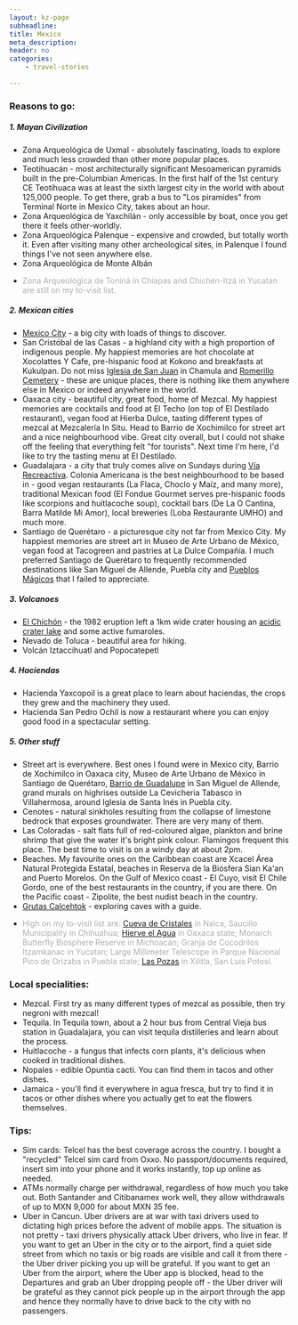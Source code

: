```yaml
---
layout: kz-page
subheadline: 
title: Mexico
meta_description: 
header: no
categories:
    - travel-stories

---
```


### Reasons to go:

##### 1. Mayan Civilization

* Zona Arqueológica de Uxmal - absolutely fascinating, loads to explore and much less crowded than other more popular places.
* Teotihuacán - most architecturally significant Mesoamerican pyramids built in the pre-Columbian Americas. In the first half of the 1st century CE Teotihuaca was at least the sixth largest city in the world with about 125,000 people. To get there, grab a bus to "Los piramides" from Terminal Norte in Mexico City, takes about an hour.
* Zona Arqueológica de Yaxchilán - only accessible by boat, once you get there it feels other-worldly.
* Zona Arqueológica Palenque - expensive and crowded, but totally worth it. Even after visiting many other archeological sites, in Palenque I found things I've not seen anywhere else. 
* Zona Arqueológica de Monte Albán
* <p style="color:#AEAEAE">Zona Arqueológica de Toniná in Chiapas and Chichén-Itzá in Yucatan are still on my to-visit list.</p>


##### 2. Mexican cities

* [Mexico City][1] - a big city with loads of things to discover.
* San Cristóbal de las Casas - a highland city with a high proportion of indigenous people. My happiest memories are hot chocolate at Xocolattes Y Cafe, pre-hispanic food at Kokono and breakfasts at Kukulpan. Do not miss [Iglesia de San Juan][2] in Chamula and [Romerillo Cemetery][3] - these are unique places, there is nothing like them anywhere else in Mexico or indeed anywhere in the world.
* Oaxaca city - beautiful city, great food, home of Mezcal. My happiest memories are cocktails and food at El Techo (on top of El Destilado restaurant), vegan food at Hierba Dulce, tasting different types of mezcal at Mezcalería In Situ. Head to Barrio de Xochimilco for street art and a nice neighbourhood vibe. Great city overall, but I could not shake off the feeling that everything felt "for tourists". Next time I'm here, I'd like to try the tasting menu at El Destilado.
* Guadalajara - a city that truly comes alive on Sundays during [Vía Recreactiva][8]. Colonia Americana is the best neighbourhood to be based in - good vegan restaurants (La Flaca, Choclo y Maíz, and many more), traditional Mexican food (El Fondue Gourmet serves pre-hispanic foods like scorpions and huitlacoche soup), cocktail bars (De La O Cantina, Barra Matilde Mi Amor), local breweries (Loba Restaurante UMHO) and much more.
* Santiago de Querétaro - a picturesque city not far from Mexico City. My happiest memories are street art in Museo de Arte Urbano de México, vegan food at Tacogreen and pastries at La Dulce Compañía. I much preferred Santiago de Querétaro to frequently recommended destinations like San Miguel de Allende, Puebla city and [Pueblos Mágicos][9] that I failed to appreciate. 



##### 3. Volcanoes

* [El Chichón][4] - the 1982 eruption left a 1km wide crater housing an [acidic crater lake][5] and some active fumaroles.
* Nevado de Toluca - beautiful area for hiking.
* Volcán Iztaccihuatl and Popocatepetl


##### 4. Haciendas

* Hacienda Yaxcopoil is a great place to learn about haciendas, the crops they grew and the machinery they used.
* Hacienda San Pedro Ochil is now a restaurant where you can enjoy good food in a spectacular setting.


##### 5. Other stuff

* Street art is everywhere. Best ones I found were in Mexico city, Barrio de Xochimilco in Oaxaca city, Museo de Arte Urbano de México in Santiago de Querétaro, [Barrio de Guadalupe][7] in San Miguel de Allende, grand murals on highrises outside La Cevicheria Tabasco in Villahermosa, around Iglesia de Santa Inés in Puebla city.
* Cenotes - natural sinkholes resulting from the collapse of limestone bedrock that exposes groundwater. There are very many of them.
* Las Coloradas - salt flats full of red-coloured algae, plankton and brine shrimp that give the water it's bright pink colour. Flamingos frequent this place. The best time to visit is on a windy day at about 2pm.
* Beaches. My favourite ones on the Caribbean coast are Xcacel Área Natural Protegida Estatal, beaches in Reserva de la Biósfera Sian Ka'an and Puerto Morelos. On the Gulf of Mexico coast - El Cuyo, visit El Chile Gordo, one of the best restaurants in the country, if you are there. On the Pacific coast - Zipolite, the best nudist beach in the country.
* [Grutas Calcehtok][6] - exploring caves with a guide.
* <p style="color:#AEAEAE">High on my to-visit list are: <a href="https://en.wikipedia.org/wiki/Cave_of_the_Crystals" target="_blank">Cueva de Cristales</a> in Naica, Saucillo Municipality in Chihuahua; <a href="https://en.wikipedia.org/wiki/Hierve_el_Agua" target="_blank">Hierve el Agua</a> in Oaxaca state; Monarch Butterfly Biosphere Reserve in Michoacán; Granja de Cocodrilos Itzamkanac in Yucatan; Large Millimeter Telescope in Parque Nacional Pico de Orizaba in Puebla state; <a href="https://en.wikipedia.org/wiki/Las_Pozas" target="_blank">Las Pozas</a> in Xilitla, San Luis Potosi.</p>




### Local specialities:

* Mezcal. First try as many different types of mezcal as possible, then try negroni with mezcal!
* Tequila. In Tequila town, about a 2 hour bus from Central Vieja bus station in Guadalajara, you can visit tequila distilleries and learn about the process. 
* Huitlacoche - a fungus that infects corn plants, it's delicious when cooked in traditional dishes.
* Nopales - edible Opuntia cacti. You can find them in tacos and other dishes.
* Jamaica - you'll find it everywhere in agua fresca, but try to find it in tacos or other dishes where you actually get to eat the flowers themselves.


### Tips:
* Sim cards: Telcel has the best coverage across the country. I bought a "recycled" Telcel sim card from Oxxo. No passport/documents required, insert sim into your phone and it works instantly, top up online as needed.
* ATMs normally charge per withdrawal, regardless of how much you take out. Both Santander and Citibanamex work well, they allow withdrawals of up to MXN 9,000 for about MXN 35 fee.
* Uber in Cancun. Uber drivers are at war with taxi drivers used to dictating high prices before the advent of mobile apps. The situation is not pretty - taxi drivers physically attack Uber drivers, who live in fear. If you want to get an Uber in the city or to the airport, find a quiet side street from which no taxis or big roads are visible and call it from there - the Uber driver picking you up will be grateful. If you want to get an Uber from the airport, where the Uber app is blocked, head to the Departures and grab an Uber dropping people off - the Uber driver will be grateful as they cannot pick people up in the airport through the app and hence they normally have to drive back to the city with no passengers.



[1]: /travel-stories/cdmx/
[2]: https://www.atlasobscura.com/places/iglesia-de-san-juan-chamula
[3]: https://www.atlasobscura.com/places/maya-crosses-of-romerillo-cemetery
[4]: https://en.wikipedia.org/wiki/El_Chich%C3%B3n
[5]: https://www.summitpost.org/el-chichonal/638852
[6]: https://www.lonelyplanet.com/mexico/yucatan-peninsula/south-of-merida/attractions/grutas-de-calcehtok/a/poi-sig/1159565/1330303
[7]: https://www.atlasobscura.com/places/barrio-de-guadalupe-street-art-murals
[8]: https://www.viarecreactiva.org/
[9]: https://en.wikipedia.org/wiki/Pueblos_M%C3%A1gicos
